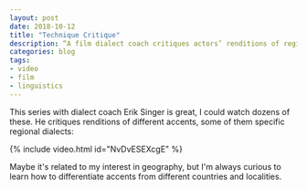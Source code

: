 ```yaml
---
layout: post
date: 2018-10-12
title: "Technique Critique"
description: “A film dialect coach critiques actors’ renditions of regional accents.”
categories: blog
tags:
- video
- film
- linguistics
---
```


This series with dialect coach Erik Singer is great, I could watch dozens of these. He critiques renditions of different accents, some of them specific regional dialects:

{% include video.html id="NvDvESEXcgE" %}

Maybe it's related to my interest in geography, but I'm always curious to learn how to differentiate accents from different countries and localities.
